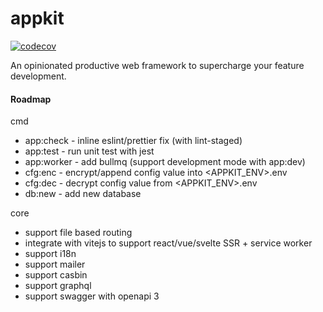 # appkit

[![codecov](https://codecov.io/gh/appist/appkit/branch/main/graph/badge.svg?token=VD7K1YEwf9)](https://codecov.io/gh/appist/appkit)

An opinionated productive web framework to supercharge your feature development.

#### Roadmap

cmd

- app:check - inline eslint/prettier fix (with lint-staged)
- app:test - run unit test with jest
- app:worker - add bullmq (support development mode with app:dev)
- cfg:enc - encrypt/append config value into <APPKIT_ENV>.env
- cfg:dec - decrypt config value from <APPKIT_ENV>.env
- db:new - add new database

core

- support file based routing
- integrate with vitejs to support react/vue/svelte SSR + service worker
- support i18n
- support mailer
- support casbin
- support graphql
- support swagger with openapi 3
